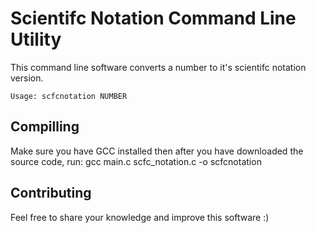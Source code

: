 # Scientifc Notation Command Line Utility

This command line software converts a number to it's scientifc notation version.

    Usage: scfcnotation NUMBER

## Compilling

Make sure you have GCC installed then after you have downloaded the source code, run:
    gcc main.c scfc_notation.c -o scfcnotation

## Contributing

Feel free to share your knowledge and improve this software :)
